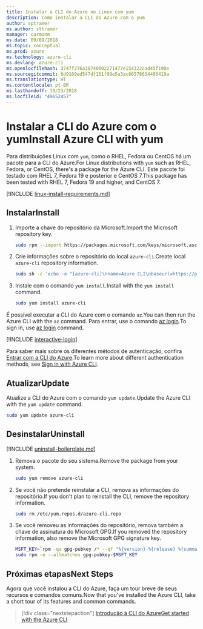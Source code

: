 ```yaml
---
title: Instalar a CLI do Azure no Linux com yum
description: Como instalar a CLI do Azure com o yum
author: sptramer
ms.author: sttramer
manager: carmonm
ms.date: 09/09/2018
ms.topic: conceptual
ms.prod: azure
ms.technology: azure-cli
ms.devlang: azure-cli
ms.openlocfilehash: 3747f276a30740602271477e154322cad45f190e
ms.sourcegitcommit: 6d9169ed547df151f99e5a3ac86578634486419a
ms.translationtype: HT
ms.contentlocale: pt-BR
ms.lasthandoff: 10/23/2018
ms.locfileid: "49652457"
---
```

# <a name="install-azure-cli-with-yum"></a><span data-ttu-id="11289-103">Instalar a CLI do Azure com o yum</span><span class="sxs-lookup"><span data-stu-id="11289-103">Install Azure CLI with yum</span></span>

<span data-ttu-id="11289-104">Para distribuições Linux com `yum`, como o RHEL, Fedora ou CentOS há um pacote para a CLI do Azure.</span><span class="sxs-lookup"><span data-stu-id="11289-104">For Linux distributions with  `yum` such as RHEL, Fedora, or CentOS, there's a package for the Azure CLI.</span></span> <span data-ttu-id="11289-105">Este pacote foi testado com RHEL 7, Fedora 19 e posterior e CentOS 7.</span><span class="sxs-lookup"><span data-stu-id="11289-105">This package has been tested with RHEL 7, Fedora 19 and higher, and CentOS 7.</span></span>

[!INCLUDE [linux-install-requirements.md](includes/linux-install-requirements.md)]

## <a name="install"></a><span data-ttu-id="11289-106">Instalar</span><span class="sxs-lookup"><span data-stu-id="11289-106">Install</span></span>

1. <span data-ttu-id="11289-107">Importe a chave do repositório da Microsoft.</span><span class="sxs-lookup"><span data-stu-id="11289-107">Import the Microsoft repository key.</span></span>

   ```bash
   sudo rpm --import https://packages.microsoft.com/keys/microsoft.asc
   ```

2. <span data-ttu-id="11289-108">Crie informações sobre o repositório do local `azure-cli`.</span><span class="sxs-lookup"><span data-stu-id="11289-108">Create local `azure-cli` repository information.</span></span>

   ```bash
   sudo sh -c 'echo -e "[azure-cli]\nname=Azure CLI\nbaseurl=https://packages.microsoft.com/yumrepos/azure-cli\nenabled=1\ngpgcheck=1\ngpgkey=https://packages.microsoft.com/keys/microsoft.asc" > /etc/yum.repos.d/azure-cli.repo'
   ```

3. <span data-ttu-id="11289-109">Instale com o comando `yum install`.</span><span class="sxs-lookup"><span data-stu-id="11289-109">Install with the `yum install` command.</span></span>

   ```bash
   sudo yum install azure-cli
   ```

<span data-ttu-id="11289-110">É possível executar a CLI do Azure com o comando `az`.</span><span class="sxs-lookup"><span data-stu-id="11289-110">You can then run the Azure CLI with the `az` command.</span></span> <span data-ttu-id="11289-111">Para entrar, use o comando [az login](/cli/azure/reference-index#az-login).</span><span class="sxs-lookup"><span data-stu-id="11289-111">To sign in, use [az login](/cli/azure/reference-index#az-login) command.</span></span>

[!INCLUDE [interactive-login](includes/interactive-login.md)]

<span data-ttu-id="11289-112">Para saber mais sobre os diferentes métodos de autenticação, confira [Entrar com a CLI do Azure](authenticate-azure-cli.md).</span><span class="sxs-lookup"><span data-stu-id="11289-112">To learn more about different authentication methods, see [Sign in with Azure CLI](authenticate-azure-cli.md).</span></span>

## <a name="update"></a><span data-ttu-id="11289-113">Atualizar</span><span class="sxs-lookup"><span data-stu-id="11289-113">Update</span></span>

<span data-ttu-id="11289-114">Atualize a CLI do Azure com o comando `yum update`.</span><span class="sxs-lookup"><span data-stu-id="11289-114">Update the Azure CLI with the `yum update` command.</span></span>

```bash
sudo yum update azure-cli
```

## <a name="uninstall"></a><span data-ttu-id="11289-115">Desinstalar</span><span class="sxs-lookup"><span data-stu-id="11289-115">Uninstall</span></span>

[!INCLUDE [uninstall-boilerplate.md](includes/uninstall-boilerplate.md)]

1. <span data-ttu-id="11289-116">Remova o pacote do seu sistema.</span><span class="sxs-lookup"><span data-stu-id="11289-116">Remove the package from your system.</span></span>

   ```bash
   sudo yum remove azure-cli
   ```

2. <span data-ttu-id="11289-117">Se você não pretende reinstalar a CLI, remova as informações do repositório.</span><span class="sxs-lookup"><span data-stu-id="11289-117">If you don't plan to reinstall the CLI, remove the repository information.</span></span>

   ```bash
   sudo rm /etc/yum.repos.d/azure-cli.repo
   ```

3. <span data-ttu-id="11289-118">Se você removeu as informações do repositório, remova também a chave de assinatura do Microsoft GPG.</span><span class="sxs-lookup"><span data-stu-id="11289-118">If you removed the repository information, also remove the Microsoft GPG signature key.</span></span>

   ```bash
   MSFT_KEY=`rpm -qa gpg-pubkey /* --qf "%{version}-%{release} %{summary}\n" | grep Microsoft | awk '{print $1}'`
   sudo rpm -e --allmatches gpg-pubkey-$MSFT_KEY
   ```

## <a name="next-steps"></a><span data-ttu-id="11289-119">Próximas etapas</span><span class="sxs-lookup"><span data-stu-id="11289-119">Next Steps</span></span>

<span data-ttu-id="11289-120">Agora que você instalou a CLI do Azure, faça um tour breve de seus recursos e comandos comuns.</span><span class="sxs-lookup"><span data-stu-id="11289-120">Now that you've installed the Azure CLI, take a short tour of its features and common commands.</span></span>

> [!div class="nextstepaction"]
> [<span data-ttu-id="11289-121">Introdução à CLI do Azure</span><span class="sxs-lookup"><span data-stu-id="11289-121">Get started with the Azure CLI</span></span>](get-started-with-azure-cli.md)
